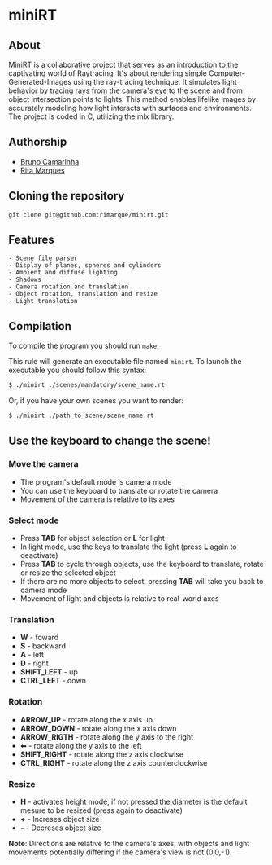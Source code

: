 # **miniRT**

## **About**
MiniRT is a collaborative project that serves as an introduction to the captivating world of Raytracing.
It's about rendering simple Computer-Generated-Images using the ray-tracing technique. 
It simulates light behavior by tracing rays from the camera's eye to the scene and from object intersection points to lights.
This method enables lifelike images by accurately modeling how light interacts with surfaces and environments.
The project is coded in C, utilizing the mlx library.

## **Authorship**

- [Bruno Camarinha](https://github.com/bcamarinha92)
- [Rita Marques](https://github.com/rimarque)

## **Cloning the repository**

```shell
git clone git@github.com:rimarque/minirt.git 
```

## **Features**
```
- Scene file parser
- Display of planes, spheres and cylinders
- Ambient and diffuse lighting
- Shadows
- Camera rotation and translation
- Object rotation, translation and resize
- Light translation
```

## **Compilation**
To compile the program you should run `make`.

This rule will generate an executable file named `minirt`. To launch the executable you should follow this syntax:

```sh
$ ./minirt ./scenes/mandatory/scene_name.rt
```
Or, if you have your own scenes you want to render:

```sh
$ ./minirt ./path_to_scene/scene_name.rt
```

## **Use the keyboard to change the scene!**

### **Move the camera**
- The program's default mode is camera mode
- You can use the keyboard to translate or rotate the camera
- Movement of the camera is relative to its axes

### **Select mode**
- Press **TAB** for object selection or **L** for light
- In light mode, use the keys to translate the light (press **L** again to deactivate)
- Press **TAB** to cycle through objects, use the keyboard to translate, rotate or resize the selected object
- If there are no more objects to select, pressing **TAB** will take you back to camera mode
- Movement of light and objects is relative to real-world axes

### **Translation**
- **W** - foward
- **S** - backward
- **A** - left
- **D** - right
- **SHIFT_LEFT** - up
- **CTRL_LEFT** - down

### **Rotation**
- **ARROW_UP** - rotate along the x axis up
- **ARROW_DOWN** - rotate along the x axis down
- **ARROW_RIGTH** - rotate along the y axis to the right
- ⬅ - rotate along the y axis to the left
- **SHIFT_RIGHT** - rotate along the z axis clockwise
- **CTRL_RIGHT** - rotate along the z axis counterclockwise

### **Resize**
- **H** - activates height mode, if not pressed the diameter is the default mesure to be resized (press again to deactivate)
- **+** - Increses object size
- **-** - Decreses object size

**Note**: Directions are relative to the camera's axes, with objects and light movements potentially differing if the camera's view is not (0,0,-1).
